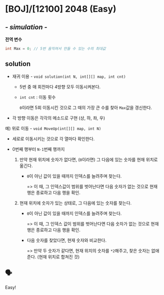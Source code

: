 # [BOJ]/[12100] 2048 (Easy)

## *- simulation -* 

**전역 변수**

```java
int Max = 0; // 5번 움직여서 만들 수 있는 수의 최대값
```

## solution

* 재귀 이용 - `void solution(int N, int[][] map, int cnt)`

  * 5번 중 매 회전마다 4방향 모두 이동시켜본다.

  * `int cnt` : 이동 횟수

    `0`이라면 5회 이동시킨 것으로 그 때의 가장 큰 수를 찾아 `Max`값을 갱신한다.

* 각 방향 이동은 각각의 메소드로 구현 (상, 하, 좌, 우)

예) 위로 이동 - `void MoveUp(int[][] map, int N)`

* 세로로 이동시키는 것으로 각 열마다 확인한다.

* 0번째 행부터 `N-1`번째 행까지

  1. 만약 현재 위치에 숫자가 없다면, (`0`이라면) 그 다음에 있는 숫자를 현재 위치로 옮긴다.

     * `0`이 아닌 값이 있을 때까지 인덱스를 늘려주며 찾는다.

       => 이 때, 그 인덱스값이 범위를 벗어난다면 다음 숫자가 없는 것으로 현재 행은 종료하고 다음 행을 확인.

  2. 현재 위치에 숫자가 있는 상태로, 그 다음에 있는 숫자를 찾는다.

     * `0`이 아닌 값이 있을 때까지 인덱스를 늘려주며 찾는다.

       => 이 때, 그 인덱스 값이 범위를 벗어난다면 다음 숫자가 없는 것으로 현재 행은 종료하고 다음 행을 확인.

     * 다음 숫자를 찾았다면, 현재 숫자와 비교한다.

       => 만약 두 숫자가 같다면, 현재 위치의 숫자를 `*2`해주고, 찾은 숫자는 없애준다. (현재 위치로 합쳐진 것)

## :speaking_head:

Easy!

